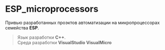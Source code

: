 # ESP_microprocessors

Привью разработанных проэктов автоматизации на микропроцессорах семейства **ESP**.

> Язык разработки **C++**.  
> Среда разработки **VisualStudio VisualMicro**

